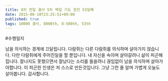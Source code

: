 ```yaml
---
title: 8차 천일 결사 5차 백일 기도 정진 53일째
date: 2015-06-18T23:25:51+09:00
published: true
tags: 10000 결사, 8000th, 8-500th, 53th
---
```


#수행일지

남을 의식하는 경계에 끄달립니다. 다람쥐는 다른 다람쥐를 의식하며 살아가지 않습니다. 다만 다람쥐에게 주어진일을 할 뿐입니다. 내 자신을 속이며 살아갈려니 삶이 피곤해집니다. 잘나지도 못했으면서 잘났다는 소리를 들을려니 끊임없이 남을 의식하며 살아가야합니다. 이 피곤한 인생은 저 스스로 만든것입니다. 그냥 그런 줄 알며 가볍게 오늘도 살아봅니다. 감사합니다.
